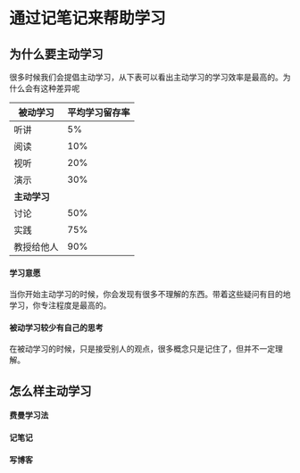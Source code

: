 # 通过记笔记来帮助学习

## 为什么要主动学习

很多时候我们会提倡主动学习，从下表可以看出主动学习的学习效率是最高的。为什么会有这种差异呢

| 被动学习     | 平均学习留存率 |
| ------------ | -------------- |
| 听讲         | 5%             |
| 阅读         | 10%            |
| 视听         | 20%            |
| 演示         | 30%            |
| **主动学习** |                |
| 讨论         | 50%            |
| 实践         | 75%            |
| 教授给他人   | 90%            |

#### 学习意愿

当你开始主动学习的时候，你会发现有很多不理解的东西。带着这些疑问有目的地学习，你专注程度是最高的。

#### 被动学习较少有自己的思考

在被动学习的时候，只是接受别人的观点，很多概念只是记住了，但并不一定理解。





## 怎么样主动学习

#### 费曼学习法

#### 记笔记

#### 写博客


